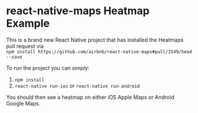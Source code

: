 # react-native-maps Heatmap Example

This is a brand new React Native project that has installed the Heatmaps pull request via  
`npm install https://github.com/airbnb/react-native-maps#pull/1549/head --save`

To run the project you can simply:

1. `npm install`
2. `react-native run-ios` or `react-native run-android`

You should then see a heatmap on either iOS Apple Maps or Android Google Maps.

